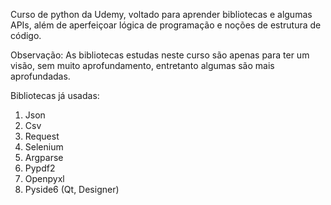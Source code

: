 Curso de python da Udemy, voltado para aprender bibliotecas e algumas APIs, além de aperfeiçoar lógica de programação e noções de estrutura de código.

Observação: As bibliotecas estudas neste curso são apenas para ter um visão, sem muito aprofundamento, entretanto algumas são mais aprofundadas.


Bibliotecas já usadas:
1. Json
2. Csv
3. Request
4. Selenium
5. Argparse
6. Pypdf2
7. Openpyxl
8. Pyside6 (Qt, Designer)
